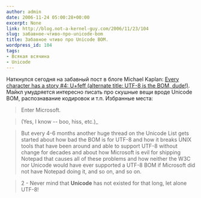 ```yaml
---
author: admin
date: 2006-11-24 05:00:28+00:00
excerpt: None
link: http://blog.not-a-kernel-guy.com/2006/11/23/104
slug: забавное-чтиво-про-unicode-bom
title: Забавное чтиво про Unicode BOM.
wordpress_id: 104
tags:
- Всякая всячина
- Unicode
---
```


Наткнулся сегодня на забавный пост в блоге Michael Kaplan: [Every character has a story #4: U+feff (alternate title: UTF-8 is the BOM, dude!)](http://blogs.msdn.com/michkap/archive/2005/01/20/357028.aspx). Майкл умудряется интересно писать про скушные вещи вроде Unicode BOM, распознавание кодировок и т.п. Избранные места:

> Enter Microsoft.

> (Yes, I know -- boo, hiss, etc.)_

> But every 4-6 months another huge thread on the Unicode List gets started about how bad the BOM is for UTF-8 and how it breaks UNIX tools that have been around and able to support UTF-8 without change for decades and about how Microsoft is evil for shipping Notepad that causes all of these problems and how neither the W3C nor Unicode would have ever supported a UTF-8 BOM if Microsoft did not have Notepad doing it, and so on, and so on.

> 2 - Never mind that **Unicode** has not existed for that long, let alone UTF-8!
